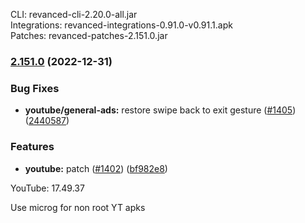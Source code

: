 CLI: revanced-cli-2.20.0-all.jar  
Integrations: revanced-integrations-0.91.0-v0.91.1.apk  
Patches: revanced-patches-2.151.0.jar  
### [2.151.0](https://github.com/revanced/revanced-patches/compare/v2.150.0...v2.151.0) (2022-12-31)
### Bug Fixes
* **youtube/general-ads:** restore swipe back to exit gesture ([#1405](https://github.com/revanced/revanced-patches/issues/1405)) ([2440587](https://github.com/revanced/revanced-patches/commit/24405877dd935a757fa61c7580887c1a47a25ea9))
### Features
* **youtube:**  patch ([#1402](https://github.com/revanced/revanced-patches/issues/1402)) ([bf982e8](https://github.com/revanced/revanced-patches/commit/bf982e8d7765c2a89a5475b6db8b203a3ac4ddf9))

  
YouTube: 17.49.37  

Use microg for non root YT apks  

